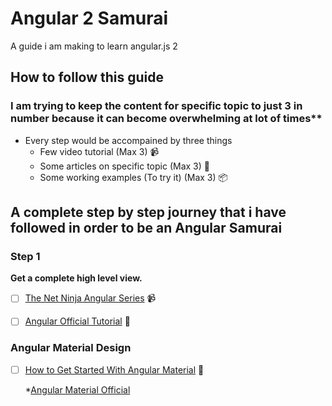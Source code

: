# Angular 2 Samurai

A guide i am making to learn angular.js 2

## How to follow this guide 

### I am trying to keep the content for specific topic to just 3 in number because it can become overwhelming at lot of times**

* Every step would be accompained by three things
  * Few video tutorial (Max 3) :video_camera:
  * Some articles on specific topic (Max 3) :notebook:
  * Some working examples (To try it) (Max 3) :package:

## A complete step by step journey that i have followed in order to be an Angular Samurai

### Step 1

**Get a complete high level view.**

-[ ] [The Net Ninja Angular Series](https://www.youtube.com/watch?v=DwTNR3EBSJQ&list=PL4cUxeGkcC9jqhk5RvBiEwHMKSUXPyng0) :video_camera:

-[ ] [Angular Official Tutorial](https://angular.io/tutorial) :notebook:

### Angular Material Design

-[ ] [How to Get Started With Angular Material](https://alligator.io/angular/angular-material-2/) :notebook:

  *[Angular Material Official](https://material.angular.io/)
